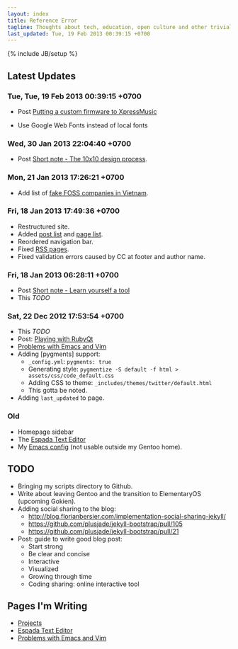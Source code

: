 ```yaml
---
layout: index
title: Reference Error
tagline: Thoughts about tech, education, open culture and other trivial stuff
last_updated: Tue, 19 Feb 2013 00:39:15 +0700
---
```

{% include JB/setup %}

## Latest Updates

### Tue, Tue, 19 Feb 2013 00:39:15 +0700

* Post [Putting a custom firmware to XpressMusic](/Phone_Hacking/2013/02/19/putting-a-custom-firmware-to-xpressmusic/)

* Use Google Web Fonts instead of local fonts

### Wed, 30 Jan 2013 22:04:40 +0700

* Post [Short note - The 10x10 design process](/Design/2013/01/30/10x10-design-process/).

### Mon, 21 Jan 2013 17:26:21 +0700

* Add list of [fake FOSS companies in Vietnam](/pages/vietnam-fake-foss.html).

### Fri, 18 Jan 2013 17:49:36 +0700

* Restructured site.
* Added [post list](/posts/) and [page list](/pages/).
* Reordered navigation bar.
* Fixed [RSS pages](/atom-pages.xml).
* Fixed validation errors caused by CC at footer and author name.

### Fri, 18 Jan 2013 06:28:11 +0700

* Post [Short note - Learn yourself a tool](/Misc/2013/01/18/learn-yourself-a-tool/)
* This *TODO*

### Sat, 22 Dec 2012 17:53:54 +0700

* This *TODO*
* Post: [Playing with RubyQt](/Programming/2012/12/22/playing-with-qtruby/)
* [Problems with Emacs and Vim](/pages/emacs-vim-problems.html)
* Adding [pygments] support:
  - `_config.yml`: `pygments: true`
  - Generating style: `pygmentize -S default -f html > assets/css/code_default.css`
  - Adding CSS to theme: `_includes/themes/twitter/default.html`
  - This gotta be noted.
* Adding `last_updated` to page.

### Old

* Homepage sidebar
* The [Espada Text Editor](/projects/espada-text.html)
* My [Emacs config](https://github.com/CMPITG/emacs-config) (not usable outside my Gentoo home).

## TODO

* Bringing my scripts directory to Github.
* Write about leaving Gentoo and the transition to ElementaryOS (upcoming Gokien).
* Adding social sharing to the blog:
  - http://blog.florianbersier.com/implementation-social-sharing-jekyll/
  - https://github.com/plusjade/jekyll-bootstrap/pull/105
  - https://github.com/plusjade/jekyll-bootstrap/pull/21
* Post: guide to write good blog post:
  - Start strong
  - Be clear and concise
  - Interactive
  - Visualized
  - Growing through time
  - Coding sharing: online interactive tool

## Pages I'm Writing

* [Projects](/projects/)
* [Espada Text Editor](/projects/espada-text.html)
* [Problems with Emacs and Vim](/pages/emacs-vim-problems.html)
